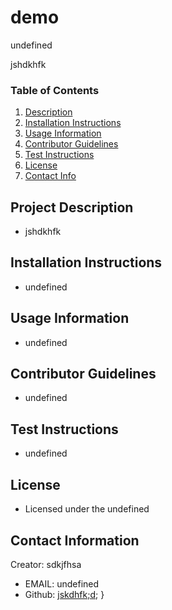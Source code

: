 # demo

  undefined
  
  jshdkhfk
  
  ### Table of Contents
  1. [Description](#description)
  2. [Installation Instructions](#installation-instructions)
  3. [Usage Information](#usage-information)
  4. [Contributor Guidelines](#contributor-guidelines)
  5. [Test Instructions](#test-instructions)
  6. [License](#license)
  7. [Contact Info](#contact)

  ## Project Description
  * jshdkhfk

  ## Installation Instructions
  * undefined

  ## Usage Information
  * undefined

  ## Contributor Guidelines
  * undefined

  ## Test Instructions
  * undefined

  ## License
  * Licensed under the undefined

  ## Contact Information
  Creator: sdkjfhsa
  * EMAIL: undefined
  * Github: [jskdhfk;d](http://github.com/jskdhfk;d);
}
